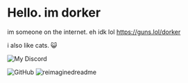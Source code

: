 # Hello. im dorker
im someone on the internet. eh idk lol
https://guns.lol/dorker

i also like cats. 😺

![My Discord](https://discord-readme-badge.vercel.app/api?id=1010027106081714239)

<img alt="GitHub" src="https://img.shields.io/badge/dynamic/json?logo=github&label=GitHub+Followers&labelColor=282c34&color=181717&query=%24.data.totalSubs&url=https%3A%2F%2Fapi.spencerwoo.com%2Fsubstats%2F%3Fsource%3Dgithub%26queryKey%3Dmeowgoober&longCache=true"/>


<img src="https://myreadme.vercel.app/api/embed/meowgoober?panels=userstatistics,toprepositories,toplanguages,commitgraph" alt="reimaginedreadme" />
